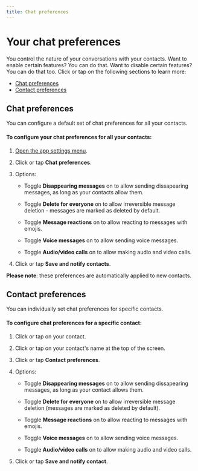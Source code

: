 ```yaml
---
title: Chat preferences
---
```


# Your chat preferences

You control the nature of your conversations with your contacts. Want to enable certain features? You can do that. Want to disable certain features? You can do that too. Click or tap on the following sections to learn more:

- [Chat preferences](#chat-preferences)
- [Contact preferences](#contact-preferences)

## Chat preferences

You can configure a default set of chat preferences for all your contacts.

#### To configure your chat preferences for all your contacts:

1. [Open the app settings menu](./app-settings.md#opening-the-app-settings-menu).

2. Click or tap **Chat preferences**.

3. Options:
   
   - Toggle **Disappearing messages** on to allow sending dissapearing messages, as long as your contacts allow them.
   
   - Toggle **Delete for everyone** on to allow irreversible message deletion - messages are marked as deleted by default.
   
   - Toggle **Message reactions** on to allow reacting to messages with emojis.
   
   - Toggle **Voice messages** on to allow sending voice messages.
   
   - Toggle **Audio/video calls** on to allow making audio and video calls.

4. Click or tap **Save and notify contacts**.

**Please note**: these preferences are automatically applied to new contacts.

## Contact preferences

You can individually set chat preferences for specific contacts.

#### To configure chat preferences for a specific contact:

1. Click or tap on your contact.

2. Click or tap on your contact's name at the top of the screen.

3. Click or tap **Contact preferences**.

4. Options:
   
   - Toggle **Disappearing messages** on to allow sending dissapearing messages, as long as your contact allows them.
   
   - Toggle **Delete for everyone** on to allow irreversible message deletion (messages are marked as deleted by default).
   
   - Toggle **Message reactions** on to allow reacting to messages with emojis.
   
   - Toggle **Voice messages** on to allow sending voice messages.
   
   - Toggle **Audio/video calls** on to allow making audio and video calls.

5. Click or tap **Save and notify contact**.
